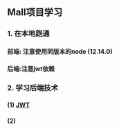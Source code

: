 ## Mall项目学习

### 1.  在本地跑通

#### 前端: 注意使用同版本的node (12.14.0)

#### 后端:注意jwt依赖

### 2. 学习后端技术

#### (1) [JWT](JWT.md)

#### (2)
